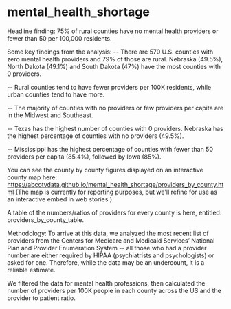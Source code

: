 # mental_health_shortage

Headline finding: 75% of rural counties have no mental health providers or fewer than 50 per 100,000 residents.

Some key findings from the analysis:
-- There are 570 U.S. counties with zero mental health providers and 79% of those are rural. Nebraska (49.5%), North Dakota (49.1%) and South Dakota (47%) have the most counties with 0 providers.

-- Rural counties tend to have fewer providers per 100K residents, while urban counties tend to have more.

-- The majority of counties with no providers or few providers per capita are in the Midwest and Southeast.

-- Texas has the highest number of counties with 0 providers. Nebraska has the highest percentage of counties with no providers (49.5%).

-- Mississippi has the highest percentage of counties with fewer than 50 providers per capita (85.4%), followed by Iowa (85%).

You can see the county by county figures displayed on an interactive county map here: https://abcotvdata.github.io/mental_health_shortage/providers_by_county.html
(The map is currently for reporting purposes, but we'll refine for use as an interactive embed in web stories.)

A table of the numbers/ratios of providers for every county is here, entitled: providers_by_county_table.

Methodology: To arrive at this data, we analyzed the most recent list of providers from the Centers for Medicare and Medicaid Services’ National Plan and Provider Enumeration System -- all those who had a provider number are either required by HIPAA (psychiatrists and psychologists) or asked for one. Therefore, while the data may be an undercount, it is a reliable estimate.

We filtered the data for mental health professions, then calculated the number of providers per 100K people in each county across the US and the provider to patient ratio.
